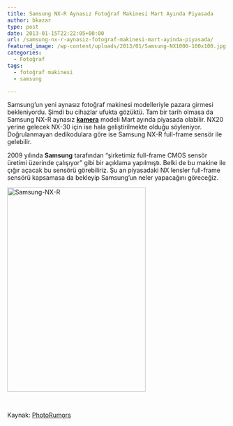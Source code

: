 ```yaml
---
title: Samsung NX-R Aynasız Fotoğraf Makinesi Mart Ayında Piyasada
author: bkazar
type: post
date: 2013-01-15T22:22:05+00:00
url: /samsung-nx-r-aynasiz-fotograf-makinesi-mart-ayinda-piyasada/
featured_image: /wp-content/uploads/2013/01/Samsung-NX1000-100x100.jpg
categories:
  - Fotoğraf
tags:
  - fotoğraf makinesi
  - samsung

---
```

Samsung’un yeni aynasız fotoğraf makinesi modelleriyle pazara girmesi bekleniyordu. Şimdi bu cihazlar ufukta gözüktü. Tam bir tarih olmasa da Samsung NX-R aynasız **[kamera][1]** modeli Mart ayında piyasada olabilir. NX20 yerine gelecek NX-30 için ise hala geliştirilmekte olduğu söyleniyor. Doğrulanmayan dedikodulara göre ise Samsung NX-R full-frame sensör ile gelebilir.

2009 yılında **Samsung** tarafından “şirketimiz full-frame CMOS sensör üretimi üzerinde çalışıyor” gibi bir açıklama yapılmıştı. Belki de bu makine ile çığır açacak bu sensörü görebiliriz. Şu an piyasadaki NX lensler full-frame sensörü kapsamasa da bekleyip Samsung’un neler yapacağını göreceğiz.

<img class="aligncenter size-full wp-image-10954" alt="Samsung-NX-R" src="https://www.murekkep.org/wp-content/uploads/2013/01/Samsung-NX-R.png" width="317" height="467" srcset="https://www.murekkep.org/wp-content/uploads/2013/01/Samsung-NX-R.png 317w, https://www.murekkep.org/wp-content/uploads/2013/01/Samsung-NX-R-271x400.png 271w, https://www.murekkep.org/wp-content/uploads/2013/01/Samsung-NX-R-33x50.png 33w, https://www.murekkep.org/wp-content/uploads/2013/01/Samsung-NX-R-67x100.png 67w, https://www.murekkep.org/wp-content/uploads/2013/01/Samsung-NX-R-135x200.png 135w, https://www.murekkep.org/wp-content/uploads/2013/01/Samsung-NX-R-207x305.png 207w" sizes="(max-width: 317px) 100vw, 317px" /> 

&nbsp;

Kaynak: [PhotoRumors][2]

 [1]: https://www.murekkep.org/kamera
 [2]: https://photorumors.com